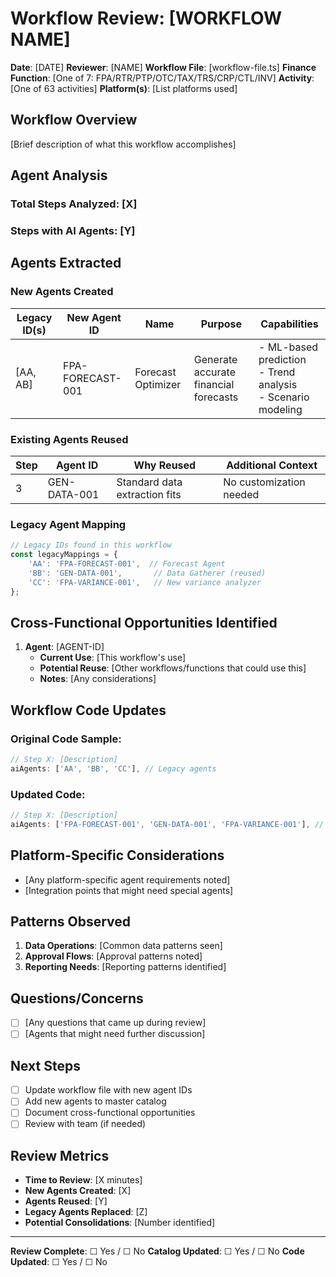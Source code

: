 # Workflow Review: [WORKFLOW NAME]

**Date**: [DATE]
**Reviewer**: [NAME]
**Workflow File**: [workflow-file.ts]
**Finance Function**: [One of 7: FPA/RTR/PTP/OTC/TAX/TRS/CRP/CTL/INV]
**Activity**: [One of 63 activities]
**Platform(s)**: [List platforms used]

## Workflow Overview
[Brief description of what this workflow accomplishes]

## Agent Analysis

### Total Steps Analyzed: [X]
### Steps with AI Agents: [Y]

## Agents Extracted

### New Agents Created

| Legacy ID(s) | New Agent ID | Name | Purpose | Capabilities |
|--------------|--------------|------|---------|--------------|
| [AA, AB] | FPA-FORECAST-001 | Forecast Optimizer | Generate accurate financial forecasts | - ML-based prediction<br>- Trend analysis<br>- Scenario modeling |

### Existing Agents Reused

| Step | Agent ID | Why Reused | Additional Context |
|------|----------|------------|-------------------|
| 3 | GEN-DATA-001 | Standard data extraction fits | No customization needed |

### Legacy Agent Mapping

```typescript
// Legacy IDs found in this workflow
const legacyMappings = {
    'AA': 'FPA-FORECAST-001',  // Forecast Agent
    'BB': 'GEN-DATA-001',       // Data Gatherer (reused)
    'CC': 'FPA-VARIANCE-001',   // New variance analyzer
};
```

## Cross-Functional Opportunities Identified

1. **Agent**: [AGENT-ID]
   - **Current Use**: [This workflow's use]
   - **Potential Reuse**: [Other workflows/functions that could use this]
   - **Notes**: [Any considerations]

## Workflow Code Updates

### Original Code Sample:
```typescript
// Step X: [Description]
aiAgents: ['AA', 'BB', 'CC'], // Legacy agents
```

### Updated Code:
```typescript
// Step X: [Description]
aiAgents: ['FPA-FORECAST-001', 'GEN-DATA-001', 'FPA-VARIANCE-001'], // Updated with new IDs
```

## Platform-Specific Considerations

- [Any platform-specific agent requirements noted]
- [Integration points that might need special agents]

## Patterns Observed

1. **Data Operations**: [Common data patterns seen]
2. **Approval Flows**: [Approval patterns noted]
3. **Reporting Needs**: [Reporting patterns identified]

## Questions/Concerns

- [ ] [Any questions that came up during review]
- [ ] [Agents that might need further discussion]

## Next Steps

- [ ] Update workflow file with new agent IDs
- [ ] Add new agents to master catalog
- [ ] Document cross-functional opportunities
- [ ] Review with team (if needed)

## Review Metrics

- **Time to Review**: [X minutes]
- **New Agents Created**: [X]
- **Agents Reused**: [Y]
- **Legacy Agents Replaced**: [Z]
- **Potential Consolidations**: [Number identified]

---

**Review Complete**: ☐ Yes / ☐ No
**Catalog Updated**: ☐ Yes / ☐ No
**Code Updated**: ☐ Yes / ☐ No 